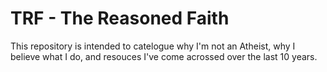 # TRF - The Reasoned Faith
This repository is intended to catelogue why I'm not an Atheist, why I believe what I do, and resouces I've come acrossed over the last 10 years.